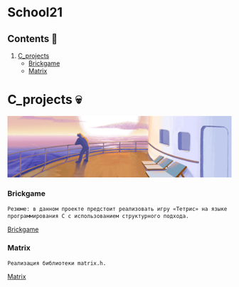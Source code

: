 # School21

## Contents :book:
   1. [C_projects](#C_projects) 
      - [Brickgame](#Brickgame) 
      - [Matrix](#Matrix)


# C_projects :skull:
![simple_docker](images/simple_docker.png)

### Brickgame
    Резюме: в данном проекте предстоит реализовать игру «Тетрис» на языке программирования С с использованием структурного подхода.
[Brickgame](<https://github.com/frastyfeet/School21/tree/main/C7_BrickGame_v1.0-1>)

### Matrix
    Реализация библиотеки matrix.h.
[Matrix](<https://github.com/frastyfeet/School21/tree/main/C7_BrickGame_v1.0-1>)